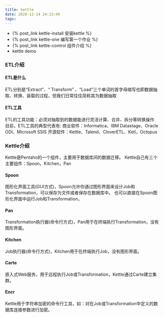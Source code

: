 ```yaml
---
title: kettle
date: 2020-12-14 14:13:49
tags:
---
```


* {% post_link kettle-install 安装kettle %}
* {% post_link kettle-one 编写第一个作业 %}
* {% post_link kettle-control 组件介绍 %}
* kettle demo

### ETL介绍
#### ETL是什么
ETL分别是“Extract”、“ Transform” 、“Load”三个单词的首字母缩写也即数据抽取、转换、装载的过程，但我们日常往往简称其为数据抽取

#### ETL工具
ETL的工具功能：必须对抽取到的数据能进行灵活计算、合并、拆分等转换操作
目前，ETL工具的典型代表有:
商业软件：Informatica、IBM Datastage、Oracle ODI、Microsoft SSIS
开源软件：Kettle、Talend、CloverETL、Ketl，Octopus

### Kettle介绍
Kettle是Pentaho的一个组件，主要用于数据库间的数据迁移。
Kettle自己有三个主要组件：Spoon，Kitchen，Pan

#### Spoon
图形化界面工具(GUI方式)，Spoon允许你通过图形界面来设计Job和Transformation，可以保存为文件或者保存在数据库中。
也可以直接在Spoon图形化界面中运行Job和Transformation，
#### Pan
Transformation执行器(命令行方式)，Pan用于在终端执行Transformation，没有图形界面。
#### Kitchen
Job执行器(命令行方式)，Kitchen用于在终端执行Job，没有图形界面。
#### Carte
嵌入式Web服务，用于远程执行Job或Transformation，Kettle通过Carte建立集群。
#### Encr
Kettle用于字符串加密的命令行工具，如：对在Job或Transformation中定义的数据库连接参数进行加密。